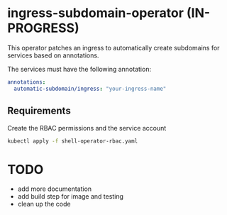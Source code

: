 # ingress-subdomain-operator (IN-PROGRESS)

This operator patches an ingress to automatically create subdomains for services based on annotations.

The services must have the following annotation:

```yaml
annotations:
  automatic-subdomain/ingress: "your-ingress-name"
```

## Requirements

Create the RBAC permissions and the service account

```sh
kubectl apply -f shell-operator-rbac.yaml
```

# TODO

- add more documentation
- add build step for image and testing
- clean up the code
